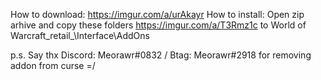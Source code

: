 How to download: https://imgur.com/a/urAkayr
How to install: Open zip arhive and copy these folders https://imgur.com/a/T3Rmz1c to World of Warcraft\_retail_\Interface\AddOns

p.s. Say thx Discord: Meorawr#0832 / Btag: Meorawr#2918 for removing addon from curse =/
